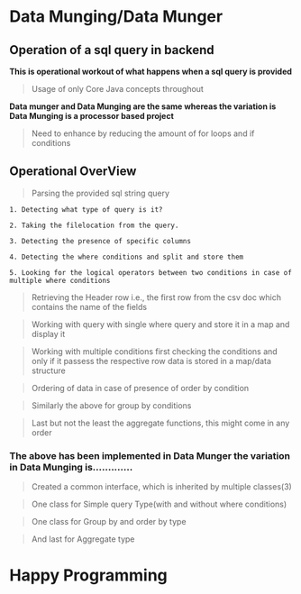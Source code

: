 # Data Munging/Data Munger


## Operation of a sql query in backend


**This is operational workout of what happens when a sql query is provided**

>Usage of only Core Java concepts throughout



**Data munger and Data Munging are the same whereas the variation is Data Munging is a processor based project**

>Need to enhance by reducing the amount of for loops and if conditions



## Operational OverView
>Parsing the provided sql string query

	1. Detecting what type of query is it?

	2. Taking the filelocation from the query.

	3. Detecting the presence of specific columns

	4. Detecting the where conditions and split and store them

	5. Looking for the logical operators between two conditions in case of multiple where conditions

>Retrieving the Header row i.e., the first row from the csv doc which contains the name of the fields

>Working with query with single where query and store it in a map and display it

>Working with multiple conditions first checking the conditions and only if it passess the respective row data is stored in a map/data structure

>Ordering of data in case of presence of order by condition

>Similarly the above for group by conditions

>Last but not the least the aggregate functions, this might come in any order


### The above has been implemented in Data Munger the variation in Data Munging is.............

>Created a common interface, which is inherited by multiple classes(3)

>One class for Simple query Type(with and without where conditions)

>One class for Group by and order by type

>And last for Aggregate type



# Happy Programming

